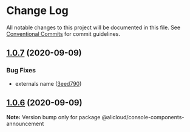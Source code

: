 # Change Log

All notable changes to this project will be documented in this file.
See [Conventional Commits](https://conventionalcommits.org) for commit guidelines.

## [1.0.7](https://github.com/aliyun/console-components/compare/@alicloud/console-components-announcement@1.0.6...@alicloud/console-components-announcement@1.0.7) (2020-09-09)


### Bug Fixes

* externals name ([3eed790](https://github.com/aliyun/console-components/commit/3eed7905b68950f17e7a011a62d64953e5171f78))





## [1.0.6](https://github.com/aliyun/console-components/compare/@alicloud/console-components-announcement@1.0.5...@alicloud/console-components-announcement@1.0.6) (2020-09-09)

**Note:** Version bump only for package @alicloud/console-components-announcement

